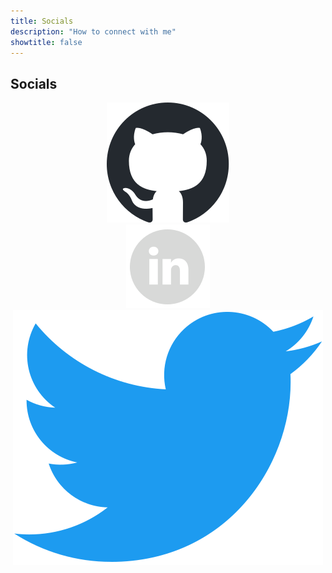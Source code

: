 ```yaml
---
title: Socials
description: "How to connect with me"
showtitle: false
---
```

## Socials

<div style="text-align: center;">
    <div class="social-container">
        <a href="https://github.com/phedayat" aria-label="ph-github">
            <img 
                class="social-icon github-icon" 
                src="github-mark.svg"
                alt="ph-github-logo"
            >
        </a>
    </div>
    <div class="social-container">
        <a href="https://www.linkedin.com/in/phedayat" aria-label="ph-linkedin">
            <img 
                class="social-icon" 
                src="icon-linkedin.svg"
                alt="ph-linkedin-logo"
            >
        </a>
    </div>
    <div class="social-container">
        <a href="https://twitter.com/HedayatParsia" aria-label="ph-twitter">
            <img 
                class="social-icon" 
                src="icon-twitter.svg"
                alt="ph-twitter-logo"
            >
        </a>
    </div>
</div>